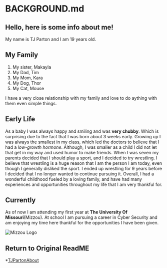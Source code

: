 # BACKGROUND.md
## Hello, here is some info about me!

My name is TJ Parton and I am 19 years old.

## My Family
1. My sister, Makayla
1. My Dad, Tim
1. My Mom, Kara
1. My Dog, Thor
1. My Cat, Mouse

I have a very close relationship with my family and love to do aything with them even simple things.

## Early Life

As a baby I was always happy and smiling and was **very chubby**. Which is surprising due to the fact that I was born about 3 weeks early. Growing up I was always the smallest in my class, which led the doctors to believe that I had a *low-growth hormone*. Although, I was smaller as a child I did not let that get in my way and used humor to make friends. When I was seven my parents decided that I should play a sport, and I decided to try wrestling. I believe that wrestling is a huge reason that I am the person I am today, even though I generally disliked the sport. I ended up wrestling for 9 years before I decided that I no longer wanted to continue pursuing it. Overall, I had a wonderful childhood fueled by a loving family, and have had many experiences and opportunities throughout my life that I am very thankful for.  

## Currently 

As of now I am attending my first year at **The University Of Missouri**(Mizzou). At school I am pursuing a career in Cyber Security and am enjoying my time here thankful for the opportunities I have been given.

![Mizzou Logo](https://bloximages.newyork1.vip.townnews.com/stltoday.com/content/tncms/assets/v3/editorial/9/ac/9ac04d8d-d971-5605-b8d7-98b5ddfdd7e0/5d683be40465b.image.jpg)

## Return to Original ReadME

*[TJPartonAbout](README.md)
